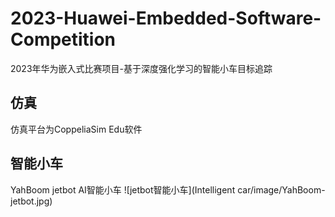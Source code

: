 # 2023-Huawei-Embedded-Software-Competition
2023年华为嵌入式比赛项目-基于深度强化学习的智能小车目标追踪

## 仿真
仿真平台为CoppeliaSim Edu软件

## 智能小车
YahBoom jetbot AI智能小车
![jetbot智能小车](Intelligent car/image/YahBoom-jetbot.jpg)
